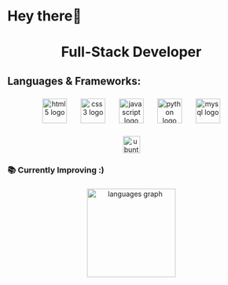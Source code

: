<h1 align="left">Hey there👋</h1>

###

<h1 align="center">Full-Stack Developer</h1>

###

<h2 align="left">Languages & Frameworks:</h2>

###

<div align="center">
  <img src="https://cdn.jsdelivr.net/gh/devicons/devicon/icons/html5/html5-plain.svg" height="50" alt="html5 logo"  />
  <img width="20" />
  <img src="https://cdn.jsdelivr.net/gh/devicons/devicon/icons/css3/css3-plain.svg" height="50" alt="css3 logo"  />
  <img width="20" />
  <img src="https://cdn.jsdelivr.net/gh/devicons/devicon/icons/javascript/javascript-plain.svg" height="50" alt="javascript logo"  />
  <img width="20" />
  <img src="https://cdn.jsdelivr.net/gh/devicons/devicon/icons/python/python-original.svg" height="50" alt="python logo"  />
  <img width="20" />
  <img src="https://cdn.jsdelivr.net/gh/devicons/devicon/icons/mysql/mysql-original.svg" height="50" alt="mysql logo"  />
</div>

###

<div align="center">
  <img src="https://img.shields.io/badge/Ubuntu-E95420?logo=ubuntu&logoColor=white&style=for-the-badge" height="35" alt="ubuntu logo"  />
</div>

###

<h3 align="left">📚 Currently Improving :)</h3>

### 
<div align="center">
  <img src="https://github-readme-stats.vercel.app/api/top-langs?username=ehsanalavinahad&locale=en&hide_title=false&layout=compact&card_width=320&langs_count=10&theme=ayu-mirage&hide_border=true&order=2" height="180" alt="languages graph"  />
</div>

###
